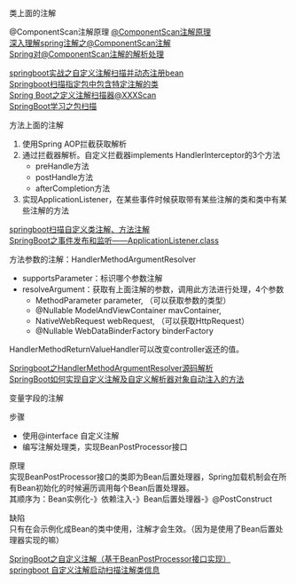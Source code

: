 

类上面的注解



@ComponentScan注解原理
[@ComponentScan注解原理](https://blog.csdn.net/weixin_41266787/article/details/106460512)  
[深入理解spring注解之@ComponentScan注解](https://blog.csdn.net/varyall/article/details/82254714)  
[Spring对@ComponentScan注解的解析处理](https://www.jianshu.com/p/6b8b4bf98d02)  



[springboot实战之自定义注解扫描并动态注册bean](https://cloud.tencent.com/developer/article/1494827)  
[Springboot扫描指定包中包含特定注解的类](https://www.it610.com/article/1294691907494027264.htm)  
[Spring Boot之定义注解扫描器@XXXScan](https://zhuanlan.zhihu.com/p/82731575)  
[SpringBoot学习之包扫描](https://www.pianshen.com/article/2727175863/)  





方法上面的注解
1. 使用Spring AOP拦截获取解析
2. 通过拦截器解析。自定义拦截器implements HandlerInterceptor的3个方法
    - preHandle方法
    - postHandle方法
    - afterCompletion方法
3. 实现ApplicationListener，在某些事件时候获取带有某些注解的类和类中有某些注解的方法



[springboot扫描自定义类注解、方法注解](https://blog.csdn.net/yuruixin_china/article/details/88827401)  
[SpringBoot之事件发布和监听——ApplicationListener.class](https://blog.csdn.net/qq_38845829/article/details/84655279)  






方法参数的注解：HandlerMethodArgumentResolver
- supportsParameter：标识哪个参数注解
- resolveArgument：获取有上面注解的参数，调用此方法进行处理，4个参数
    - MethodParameter parameter, （可以获取参数的类型）
    - @Nullable ModelAndViewContainer mavContainer,
    - NativeWebRequest webRequest, （可以获取HttpRequest）
    - @Nullable WebDataBinderFactory binderFactory


HandlerMethodReturnValueHandler可以改变controller返还的值。



[Springboot之HandlerMethodArgumentResolver源码解析](https://cloud.tencent.com/developer/article/1482332)  
[SpringBoot如何实现自定义注解及自定义解析器对象自动注入的方法](https://www.yisu.com/zixun/311347.html)





变量字段的注解


步骤
- 使用@interface 自定义注解
- 编写注解处理类，实现BeanPostProcessor接口


原理  
实现BeanPostProcessor接口的类即为Bean后置处理器，Spring加载机制会在所有Bean初始化的时候遍历调用每个Bean后置处理器。  
其顺序为：Bean实例化-》依赖注入-》Bean后置处理器-》@PostConstruct


缺陷  
只有在会示例化成Bean的类中使用，注解才会生效。（因为是使用了Bean后置处理器实现的嘛）



[SpringBoot之自定义注解（基于BeanPostProcessor接口实现）](https://blog.csdn.net/u012578322/article/details/84558742)  
[springboot 自定义注解启动扫描注解类信息](https://blog.csdn.net/timeshare1/article/details/110003793)  



